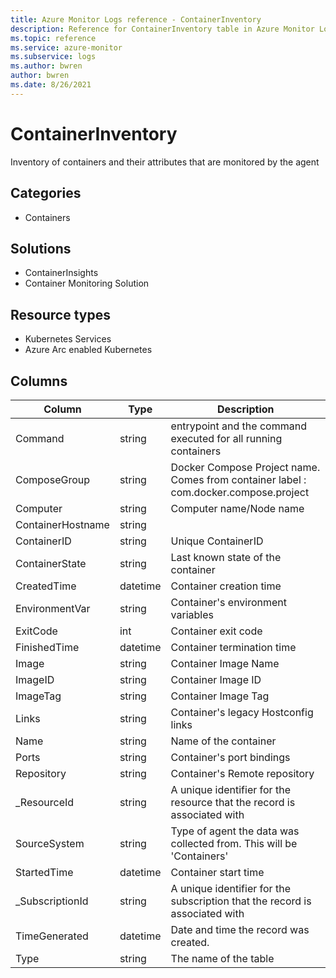 ```yaml
---
title: Azure Monitor Logs reference - ContainerInventory
description: Reference for ContainerInventory table in Azure Monitor Logs.
ms.topic: reference
ms.service: azure-monitor
ms.subservice: logs
ms.author: bwren
author: bwren
ms.date: 8/26/2021
---
```


# ContainerInventory

 Inventory of containers and their attributes that are monitored by the agent

## Categories

- Containers
## Solutions

- ContainerInsights
- Container Monitoring Solution
## Resource types

- Kubernetes Services
- Azure Arc enabled Kubernetes




## Columns

|Column|Type|Description|
|---|---|---|
|Command|string|entrypoint and the command executed for all running containers|
|ComposeGroup|string|Docker Compose Project name. Comes from container label : com.docker.compose.project|
|Computer|string|Computer name/Node name|
|ContainerHostname|string||
|ContainerID|string|Unique ContainerID|
|ContainerState|string|Last known state of the container|
|CreatedTime|datetime|Container creation time|
|EnvironmentVar|string|Container's environment variables|
|ExitCode|int|Container exit code|
|FinishedTime|datetime|Container termination time|
|Image|string|Container Image Name |
|ImageID|string|Container Image ID|
|ImageTag|string|Container Image Tag |
|Links|string|Container's legacy Hostconfig links|
|Name|string|Name of the container|
|Ports|string|Container's port bindings|
|Repository|string|Container's Remote repository|
|_ResourceId|string|A unique identifier for the resource that the record is associated with|
|SourceSystem|string|Type of agent the data was collected from. This will be 'Containers'|
|StartedTime|datetime|Container start time|
|_SubscriptionId|string|A unique identifier for the subscription that the record is associated with|
|TimeGenerated|datetime|Date and time the record was created.|
|Type|string|The name of the table|
